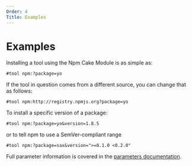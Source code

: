 ```yaml
---
Order: 4
Title: Examples
---
```


# Examples

Installing a tool using the Npm Cake Module is as simple as:

```
#tool npm:?package=yo
```

If the tool in question comes from a different source, you can change that as follows:

```
#tool npm:http://registry.npmjs.org?package=yo
```

To install a specific version of a package:

```
#tool npm:?package=yo&version=1.8.5
```

or to tell npm to use a SemVer-compliant range

```
#tool npm:?package=sax&version=">=0.1.0 <0.2.0"
```

Full parameter information is covered in the [parameters documentation](parameters).